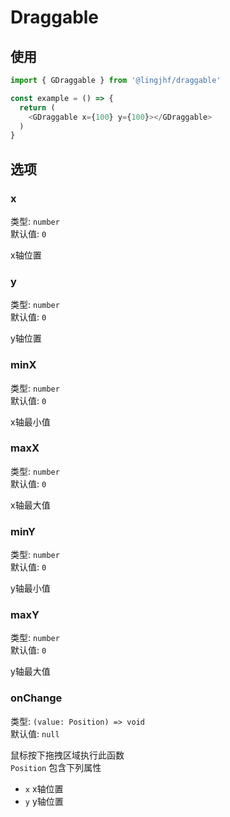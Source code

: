 # Draggable

## 使用

```js
import { GDraggable } from '@lingjhf/draggable'

const example = () => {
  return (
    <GDraggable x={100} y={100}></GDraggable>
  )
}

 ```

## 选项

### x

类型: `number`<br>
默认值: `0`

x轴位置

### y

类型: `number`<br>
默认值: `0`

y轴位置

### minX

类型: `number`<br>
默认值: `0`

x轴最小值

### maxX

类型: `number`<br>
默认值: `0`

x轴最大值

### minY

类型: `number`<br>
默认值: `0`

y轴最小值

### maxY

类型: `number`<br>
默认值: `0`

y轴最大值

### onChange

类型: `(value: Position) => void`<br>
默认值: `null`

鼠标按下拖拽区域执行此函数<br>
`Position` 包含下列属性

- `x` x轴位置
- `y` y轴位置
